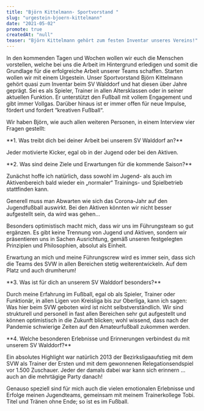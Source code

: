 ```yaml
---
title: "Björn Kittelmann- Sportvorstand "
slug: "urgestein-bjoern-kittelmann"
date: "2021-05-02"
promote: true
createdAt: "null"
teaser: "Björn Kittelmann gehört zum festen Inventar unseres Vereins!"
---
```

<p class="MsoNoSpacing">In den kommenden Tagen und Wochen wollen wir euch die Menschen vorstellen, welche bei uns die Arbeit im Hintergrund erledigen und somit die Grundlage für die erfolgreiche Arbeit unserer Teams schaffen. Starten wollen wir mit einem Urgestein. Unser Sportvorstand Björn Kittelmann gehört quasi zum Inventar beim SV Walddorf und hat diesen über Jahre geprägt. Sei es als Spieler, Trainer in allen Altersklassen oder in seiner aktuellen Funktion. Er unterstützt den Fußball mit vollem Engagement und gibt immer Vollgas. Darüber hinaus ist er immer offen für neue Impulse, fördert und fordert “kreativen Fußball“.


<p class="MsoNoSpacing"> 


<p class="MsoNoSpacing">Wir haben Björn, wie auch allen weiteren Personen, in einem Interview vier Fragen gestellt:


<p class="MsoNoSpacing"> 


<p class="MsoNoSpacing">**1. Was treibt dich bei deiner Arbeit bei unserem SV Walddorf an?**


<p class="MsoNoSpacing">Jeder motivierte Kicker, egal ob in der Jugend oder bei den Aktiven.


<p class="MsoNoSpacing"> 


<p class="MsoNoSpacing">**2. Was sind deine Ziele und Erwartungen für die kommende Saison?**


<p class="MsoNoSpacing">Zunächst hoffe ich natürlich, dass sowohl im Jugend- als auch im Aktivenbereich bald wieder ein „normaler“ Trainings- und Spielbetrieb stattfinden kann.


<p class="MsoNoSpacing">Generell muss man Abwarten wie sich das Corona-Jahr auf den Jugendfußball auswirkt. Bei den Aktiven könnten wir nicht besser aufgestellt sein, da wird was gehen…


<p class="MsoNoSpacing">Besonders optimistisch macht mich, dass wir uns im Führungsteam so gut ergänzen. Es gibt keine Trennung von Jugend und Aktiven, sondern wir präsentieren uns in Sachen Ausrichtung, gemäß unseren festgelegten Prinzipien und Philosophien, absolut als Einheit.


<p class="MsoNoSpacing">Erwartung an mich und meine Führungscrew wird es immer sein, dass sich die Teams des SVW in allen Bereichen stetig weiterentwickeln. Auf dem Platz und auch drumherum!


<p class="MsoNoSpacing"> 


<p class="MsoNoSpacing">**3. Was ist für dich an unserem SV Walddorf besonders?**


<p class="MsoNoSpacing">Durch meine Erfahrung im Fußball, egal ob als Spieler, Trainer oder Funktionär, in allen Ligen von Kreisliga bis zur Oberliga, kann ich sagen: Was hier beim SVW geboten wird ist nicht selbstverständlich. Wir sind strukturell und personell in fast allen Bereichen sehr gut aufgestellt und können optimistisch in die Zukunft blicken; wohl wissend, dass nach der Pandemie schwierige Zeiten auf den Amateurfußball zukommen werden.


<p class="MsoNoSpacing"> 


<p class="MsoNoSpacing">**4. Welche besonderen Erlebnisse und Erinnerungen verbindest du mit unserem SV Walddorf?**


<p class="MsoNoSpacing">Ein absolutes Highlight war natürlich 2013 der Bezirksligaaufstieg mit dem SVW als Trainer der Ersten und mit dem gewonnenen Relegationsendspiel vor 1.500 Zuschauer. Jeder der damals dabei war kann sich erinnern … auch an die mehrtägige Party danach!


<p class="MsoNoSpacing">Genauso speziell sind für mich auch die vielen emotionalen Erlebnisse und Erfolge meinen Jugendteams, gemeinsam mit meinem Trainerkollege Tobi. Titel und Tränen ohne Ende; so ist es im Fußball.


<p class="MsoNoSpacing"> 


<p class="MsoNoSpacing"> 
